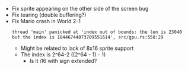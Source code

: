 * Fix sprite appearing on the other side of the screen bug
* Fix tearing (double buffering?)
* Fix Mario crash in World 2-1
    ```
    thread 'main' panicked at 'index out of bounds: the len is 23040 but the index is 18446744073709551614', src/gpu.rs:558:29
    ```
    * Might be related to lack of 8x16 sprite support
    * The index is 2^64-2 ((2^64 - 1) - 1)
        * Is it i16 with sign extended?
